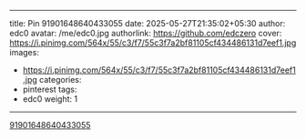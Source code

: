 
---
title: Pin 91901648640433055
date: 2025-05-27T21:35:02+05:30
author: edc0
avatar: /me/edc0.jpg
authorlink: https://github.com/edczero
cover: https://i.pinimg.com/564x/55/c3/f7/55c3f7a2bf81105cf434486131d7eef1.jpg
images:
   - https://i.pinimg.com/564x/55/c3/f7/55c3f7a2bf81105cf434486131d7eef1.jpg
categories:
  - pinterest
tags:
  - edc0
weight: 1
---

<!--more-->

[91901648640433055](https://in.pinterest.com/pin/91901648640433055/)

	